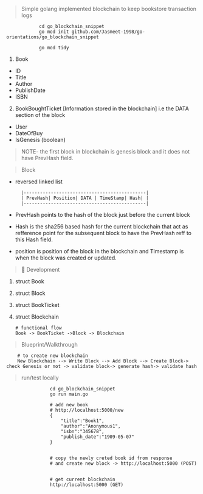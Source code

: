 > Simple golang implemented blockchain to keep bookstore transaction logs

                cd go_blockchain_snippet
                go mod init github.com/Jasmeet-1998/go-orientations/go_blockchain_snippet

                go mod tidy

1. Book

- ID
- Title
- Author
- PublishDate
- ISBN

2. BookBoughtTicket [Information stored in the blockchain] i.e the DATA section of the block

- User
- DateOfBuy
- IsGenesis (boolean)

> NOTE- the first block in blockchain is genesis block and it does not have PrevHash field.

> Block

- reversed linked list

        |---------------------------------------------|
        | PrevHash| Position| DATA | TimeStamp| Hash| |
        |---------------------------------------------|

- PrevHash points to the hash of the block just before the current block
- Hash is the sha256 based hash for the current blockchain that act as refference point for the subsequent block to have the PrevHash reff to this Hash field.
- position is position of the block in the blockchain and Timestamp is when the block was created or updated.

> 📝 Development

1.  struct Book
2.  struct Block
3.  struct BookTicket
4.  struct Blockchain

        # functional flow
        Book -> BookTicket ->Block -> Blockchain

> Blueprint/Walkthrough

        # to create new blockchain
        New Blockchain --> Write Block --> Add Block --> Create Block-> check Genesis or not -> validate block-> generate hash-> validate hash

> run/test locally

                    cd go_blockchain_snippet
                    go run main.go

                    # add new book
                    # http://localhost:5000/new
                    {
                        "title":"Book1",
                        "author":"Anonymous1",
                        "isbn":"345678",
                        "publish_date":"1909-05-07"
                    }


                    # copy the newly creted book id from response
                    # and create new block -> http://localhost:5000 (POST)


                    # get current blockchain
                    http://localhost:5000 (GET)
